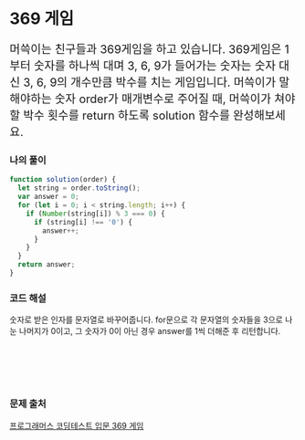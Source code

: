 # 369 게임

<p style='font-size: 20px'>머쓱이는 친구들과 369게임을 하고 있습니다. 369게임은 1부터 숫자를 하나씩 대며 3, 6, 9가 들어가는 숫자는 숫자 대신 3, 6, 9의 개수만큼 박수를 치는 게임입니다. 머쓱이가 말해야하는 숫자 order가 매개변수로 주어질 때, 머쓱이가 쳐야할 박수 횟수를 return 하도록 solution 함수를 완성해보세요.</p>

### 나의 풀이

```javascript
function solution(order) {
  let string = order.toString();
  var answer = 0;
  for (let i = 0; i < string.length; i++) {
    if (Number(string[i]) % 3 === 0) {
      if (string[i] !== '0') {
        answer++;
      }
    }
  }
  return answer;
}
```

### 코드 해설
숫자로 받은 인자를 문자열로 바꾸어줍니다.
for문으로 각 문자열의 숫자들을 3으로 나눈 나머지가 0이고, 그 숫자가 0이 아닌 경우 answer를 1씩 더해준 후 리턴합니다.

<br />
<br />
<br />
<br />

### 문제 출처
<a href='https://school.programmers.co.kr/learn/courses/30/lessons/120891'>프로그래머스 코딩테스트 입문 369 게임</a>
